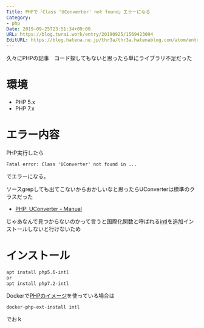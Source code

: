 ```yaml
---
Title: PHPで「Class 'UConverter' not found」エラーになる
Category:
- php
Date: 2019-09-25T23:51:34+09:00
URL: https://blog.turai.work/entry/20190925/1569423094
EditURL: https://blog.hatena.ne.jp/thr3a/thr3a.hatenablog.com/atom/entry/26006613440584621
---
```


久々にPHPの記事　コード探してもないと思ったら単にライブラリ不足だった

# 環境

- PHP 5.x
- PHP 7.x


# エラー内容

PHP実行したら

```
Fatal error: Class 'UConverter' not found in ...
```

でエラーになる。

ソースgrepしても出てこないからおかしいなと思ったらUConverterは標準のクラスだった

- [PHP: UConverter - Manual](https://www.php.net/manual/ja/class.uconverter.php)

じゃあなんで見つからないのかって言うと国際化関数と呼ばれる[intl](https://www.php.net/manual/ja/book.intl.php)を追加インストールしないと行けないため

# インストール

```sh
apt install php5.6-intl
or
apt install php7.2-intl
```

Dockerで[PHPのイメージ](https://hub.docker.com/_/php)を使っている場合は

```
docker-php-ext-install intl
```

でおｋ
